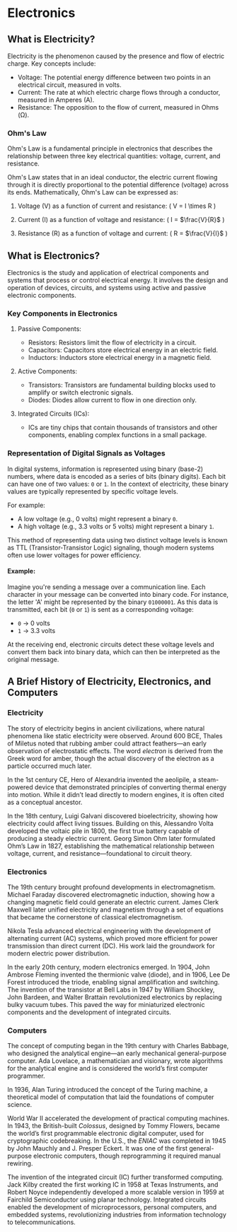 # Electronics

## What is Electricity?

Electricity is the phenomenon caused by the presence and flow of electric charge. Key concepts include:

 - Voltage: The potential energy difference between two points in an electrical circuit, measured in volts.
- Current: The rate at which electric charge flows through a conductor, measured in Amperes (A).
 - Resistance: The opposition to the flow of current, measured in Ohms (Ω).

### Ohm's Law

Ohm's Law is a fundamental principle in electronics that describes the relationship between three key electrical quantities: voltage, current, and resistance.

Ohm's Law states that in an ideal conductor, the electric current flowing through it is directly proportional to the potential difference (voltage) across its ends. Mathematically, Ohm's Law can be expressed as:

1. Voltage (V) as a function of current and resistance: \( V = I \times R \)

2. Current (I) as a function of voltage and resistance: \( I = $\frac{V}{R}$ \)

3. Resistance (R) as a function of voltage and current: \( R = $\frac{V}{I}$ \)

## What is Electronics?

Electronics is the study and application of electrical components and systems that process or control electrical energy. It involves the design and operation of devices, circuits, and systems using active and passive electronic components.

### Key Components in Electronics

1. Passive Components:
   - Resistors: Resistors limit the flow of electricity in a circuit.
   - Capacitors: Capacitors store electrical energy in an electric field.
   - Inductors: Inductors store electrical energy in a magnetic field.

2. Active Components:
   - Transistors: Transistors are fundamental building blocks used to amplify or switch electronic signals.
   - Diodes: Diodes allow current to flow in one direction only.

3. Integrated Circuits (ICs):
   - ICs are tiny chips that contain thousands of transistors and other components, enabling complex functions in a small package.

### Representation of Digital Signals as Voltages

In digital systems, information is represented using binary (base-2) numbers, where data is encoded as a series of bits (binary digits). Each bit can have one of two values: `0` or `1`. In the context of electricity, these binary values are typically represented by specific voltage levels.

For example:

- A low voltage (e.g., 0 volts) might represent a binary `0`.
- A high voltage (e.g., 3.3 volts or 5 volts) might represent a binary `1`.

This method of representing data using two distinct voltage levels is known as TTL (Transistor-Transistor Logic) signaling, though modern systems often use lower voltages for power efficiency.

#### Example:

Imagine you're sending a message over a communication line. Each character in your message can be converted into binary code. For instance, the letter 'A' might be represented by the binary `01000001`. As this data is transmitted, each bit (`0` or `1`) is sent as a corresponding voltage:

- `0` → 0 volts
- `1` → 3.3 volts

At the receiving end, electronic circuits detect these voltage levels and convert them back into binary data, which can then be interpreted as the original message.

## A Brief History of Electricity, Electronics, and Computers

### Electricity

The story of electricity begins in ancient civilizations, where natural phenomena like static electricity were observed. Around 600 BCE, Thales of Miletus noted that rubbing amber could attract feathers—an early observation of electrostatic effects. The word *electron* is derived from the Greek word for amber, though the actual discovery of the electron as a particle occurred much later.

In the 1st century CE, Hero of Alexandria invented the aeolipile, a steam-powered device that demonstrated principles of converting thermal energy into motion. While it didn’t lead directly to modern engines, it is often cited as a conceptual ancestor.

In the 18th century, Luigi Galvani discovered bioelectricity, showing how electricity could affect living tissues. Building on this, Alessandro Volta developed the voltaic pile in 1800, the first true battery capable of producing a steady electric current. Georg Simon Ohm later formulated Ohm’s Law in 1827, establishing the mathematical relationship between voltage, current, and resistance—foundational to circuit theory.

### Electronics

The 19th century brought profound developments in electromagnetism. Michael Faraday discovered electromagnetic induction, showing how a changing magnetic field could generate an electric current. James Clerk Maxwell later unified electricity and magnetism through a set of equations that became the cornerstone of classical electromagnetism.

Nikola Tesla advanced electrical engineering with the development of alternating current (AC) systems, which proved more efficient for power transmission than direct current (DC). His work laid the groundwork for modern electric power distribution.

In the early 20th century, modern electronics emerged. In 1904, John Ambrose Fleming invented the thermionic valve (diode), and in 1906, Lee De Forest introduced the triode, enabling signal amplification and switching. The invention of the transistor at Bell Labs in 1947 by William Shockley, John Bardeen, and Walter Brattain revolutionized electronics by replacing bulky vacuum tubes. This paved the way for miniaturized electronic components and the development of integrated circuits.

### Computers

The concept of computing began in the 19th century with Charles Babbage, who designed the analytical engine—an early mechanical general-purpose computer. Ada Lovelace, a mathematician and visionary, wrote algorithms for the analytical engine and is considered the world’s first computer programmer.

In 1936, Alan Turing introduced the concept of the Turing machine, a theoretical model of computation that laid the foundations of computer science.

World War II accelerated the development of practical computing machines. In 1943, the British-built *Colossus*, designed by Tommy Flowers, became the world’s first programmable electronic digital computer, used for cryptographic codebreaking. In the U.S., the *ENIAC* was completed in 1945 by John Mauchly and J. Presper Eckert. It was one of the first general-purpose electronic computers, though reprogramming it required manual rewiring.

The invention of the integrated circuit (IC) further transformed computing. Jack Kilby created the first working IC in 1958 at Texas Instruments, and Robert Noyce independently developed a more scalable version in 1959 at Fairchild Semiconductor using planar technology. Integrated circuits enabled the development of microprocessors, personal computers, and embedded systems, revolutionizing industries from information technology to telecommunications.
